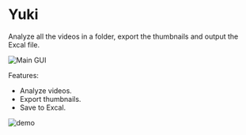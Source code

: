 Yuki
====
Analyze all the videos in a folder,
export the thumbnails and output the Excal file.

![Main GUI](https://github.com/loonghao/Yuki/blob/master/resources/yuki.png)

Features:
- Analyze videos.
- Export thumbnails.
- Save to Excal.

![demo](https://user-images.githubusercontent.com/13111745/44736377-a2e53180-ab21-11e8-928f-14f570838668.gif)

